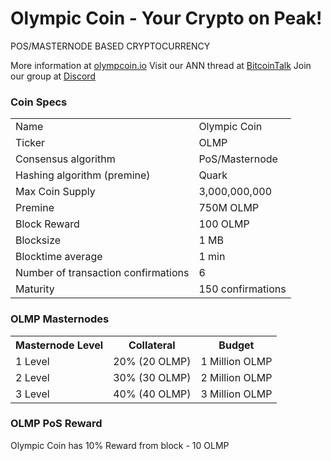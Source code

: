 Olympic Coin - Your Crypto on Peak!
=====================================

POS/MASTERNODE BASED CRYPTOCURRENCY

More information at [olympcoin.io](https://olympcoin.io)
Visit our ANN thread at [BitcoinTalk](https://bitcointalk.org/index.php?topic=2994671)
Join our group at [Discord](https://discord.gg/QwQdNBd)

### Coin Specs

<table>
<tr><td>Name</td><td>Olympic Coin</td></tr>
<tr><td>Ticker</td><td>OLMP</td></tr>
<tr><td>Consensus algorithm</td><td>PoS/Masternode</td></tr>
<tr><td>Hashing algorithm (premine)</td><td>Quark</td></tr>
<tr><td>Max Coin Supply</td><td>3,000,000,000</td></tr>
<tr><td>Premine</td><td>750M OLMP</td></tr>
<tr><td>Block Reward</td><td>100 OLMP</td></tr>
<tr><td>Blocksize</td><td>1 MB</td></tr>
<tr><td>Blocktime average</td><td>1 min </td></tr>
<tr><td>Number of transaction confirmations</td><td>6</td></tr>
<tr><td>Maturity</td><td>150 confirmations</td></tr>
</table>

### OLMP Masternodes

<table>
<tr><th>Masternode Level</th><th>Collateral</th><th>Budget</th></tr>
<tr><td>1 Level</td><td>20% (20 OLMP)</td><td>1 Million OLMP</td></tr>
<tr><td>2 Level</td><td>30% (30 OLMP)</td><td>2 Million OLMP</td></tr>
<tr><td>3 Level</td><td>40% (40 OLMP)</td><td>3 Million OLMP</td></tr>
</table>

### OLMP PoS Reward

Olympic Coin has 10% Reward from block - 10 OLMP
